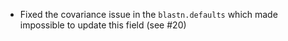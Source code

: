 - Fixed the covariance issue in the `blastn.defaults` which made impossible to update this field (see #20)
